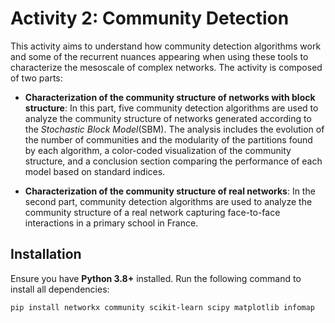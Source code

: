 # Activity 2: Community Detection

This activity aims to understand how community detection algorithms work and some of the recurrent nuances appearing when using these tools to characterize the mesoscale of complex networks. The activity is composed of two parts:


- **Characterization of the community structure of networks with block structure**: In this part, five community detection algorithms are used to analyze the community structure of networks generated according to the _Stochastic Block Model_(SBM). The analysis includes the evolution of the number of communities and the modularity of the partitions found by each algorithm, a color-coded visualization of the community structure, and a conclusion section comparing the performance of each model based on standard indices.

- **Characterization of the community structure of real networks**: In the second part, community detection algorithms are used to analyze the community structure of a real network capturing face-to-face interactions in a primary school in France.


## Installation

Ensure you have **Python 3.8+** installed. Run the following command to install all dependencies:

```bash
pip install networkx community scikit-learn scipy matplotlib infomap
